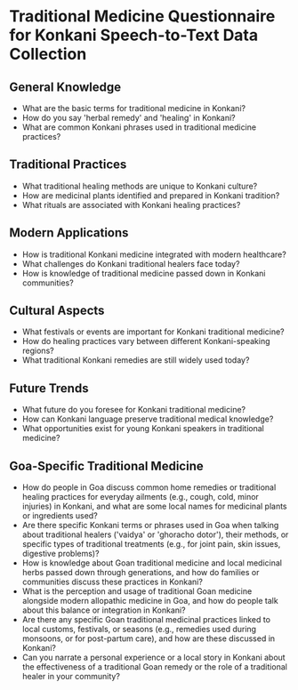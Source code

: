 # Traditional Medicine Questionnaire for Konkani Speech-to-Text Data Collection

## General Knowledge
- What are the basic terms for traditional medicine in Konkani?
- How do you say 'herbal remedy' and 'healing' in Konkani?
- What are common Konkani phrases used in traditional medicine practices?

## Traditional Practices
- What traditional healing methods are unique to Konkani culture?
- How are medicinal plants identified and prepared in Konkani tradition?
- What rituals are associated with Konkani healing practices?

## Modern Applications
- How is traditional Konkani medicine integrated with modern healthcare?
- What challenges do Konkani traditional healers face today?
- How is knowledge of traditional medicine passed down in Konkani communities?

## Cultural Aspects
- What festivals or events are important for Konkani traditional medicine?
- How do healing practices vary between different Konkani-speaking regions?
- What traditional Konkani remedies are still widely used today?

## Future Trends
- What future do you foresee for Konkani traditional medicine?
- How can Konkani language preserve traditional medical knowledge?
- What opportunities exist for young Konkani speakers in traditional medicine?

## Goa-Specific Traditional Medicine
- How do people in Goa discuss common home remedies or traditional healing practices for everyday ailments (e.g., cough, cold, minor injuries) in Konkani, and what are some local names for medicinal plants or ingredients used?
- Are there specific Konkani terms or phrases used in Goa when talking about traditional healers ('vaidya' or 'ghoracho dotor'), their methods, or specific types of traditional treatments (e.g., for joint pain, skin issues, digestive problems)?
- How is knowledge about Goan traditional medicine and local medicinal herbs passed down through generations, and how do families or communities discuss these practices in Konkani?
- What is the perception and usage of traditional Goan medicine alongside modern allopathic medicine in Goa, and how do people talk about this balance or integration in Konkani?
- Are there any specific Goan traditional medicinal practices linked to local customs, festivals, or seasons (e.g., remedies used during monsoons, or for post-partum care), and how are these discussed in Konkani?
- Can you narrate a personal experience or a local story in Konkani about the effectiveness of a traditional Goan remedy or the role of a traditional healer in your community?
